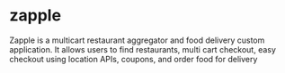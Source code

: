 # zapple
Zapple is a multicart restaurant aggregator and food delivery custom application. It allows users to find restaurants, multi cart checkout, easy checkout using location APIs, coupons, and order food for delivery

